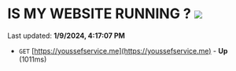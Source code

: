 # IS MY WEBSITE RUNNING ? [![](https://img.shields.io/static/v1?label=Sponsor&message=%E2%9D%A4&logo=GitHub&color=%23fe8e86)](https://github.com/sponsors/<username>)

Last updated: **1/9/2024, 4:17:07 PM**

- `GET` [https://youssefservice.me](https://youssefservice.me) - **Up** (1011ms)
